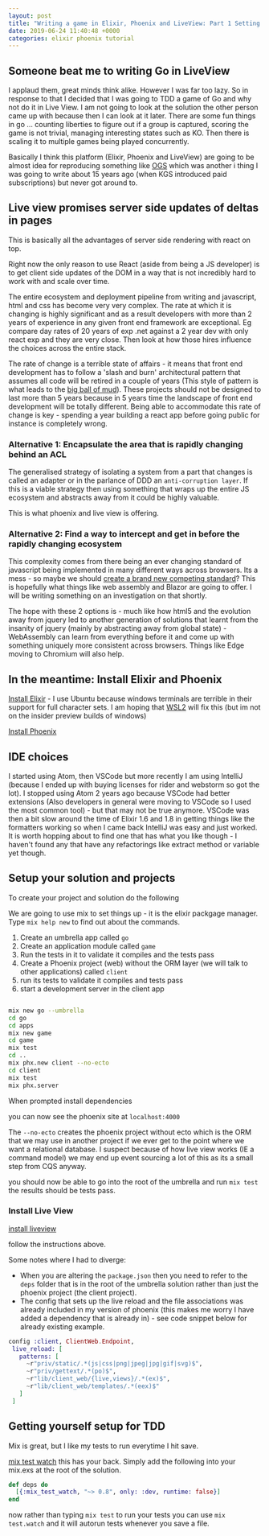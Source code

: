 ```yaml
---
layout: post
title: "Writing a game in Elixir, Phoenix and LiveView: Part 1 Setting up elixir and live view"
date: 2019-06-24 11:40:48 +0000
categories: elixir phoenix tutorial
---
```


## Someone beat me to writing Go in LiveView

I applaud them, great minds think alike. However I was far too lazy. So in response to that I decided that I was going to TDD a game of Go and why not do it in Live View. I am not going to look at the solution the other person came up with because then I can look at it later. There are some fun things in go ... counting liberties to figure out if a group is captured, scoring the game is not trivial, managing interesting states such as KO. Then there is scaling it to multiple games being played concurrently.

Basically I think this platform (Elixir, Phoenix and LiveView) are going to be almost idea for reproducing something like [OGS](https://online-go.com/) which was another i thing I was going to write about 15 years ago (when KGS introduced paid subscriptions) but never got around to.

## Live view promises server side updates of deltas in pages

This is basically all the advantages of server side rendering with react on top.

Right now the only reason to use React (aside from being a JS developer) is to get client side updates of the DOM in a way that is not incredibly hard to work with and scale over time.

The entire ecosystem and deployment pipeline from writing and javascript, html and css has become very very complex. The rate at which it is changing is highly significant and as a result developers with more than 2 years of experience in any given front end framework are exceptional. Eg compare day rates of 20 years of exp .net against a 2 year dev with only react exp and they are very close. Then look at how those hires influence the choices across the entire stack.

The rate of change is a terrible state of affairs - it means that front end development has to follow a 'slash and burn' architectural pattern that assumes all code will be retired in a couple of years (This style of pattern is what leads to the [big ball of mud](https://en.wikipedia.org/wiki/Big_ball_of_mud)). These projects should not be designed to last more than 5 years because in 5 years time the landscape of front end development will be totally different. Being able to accommodate this rate of change is key - spending a year building a react app before going public for instance is completely wrong.

### Alternative 1: Encapsulate the area that is rapidly changing behind an ACL

The generalised strategy of isolating a system from a part that changes is called an adapter or in the parlance of DDD an `anti-corruption layer`. If this is a viable strategy then using something that wraps up the entire JS ecosystem and abstracts away from it could be highly valuable.

This is what phoenix and live view is offering.

### Alternative 2: Find a way to intercept and get in before the rapidly changing ecosystem

This complexity comes from there being an ever changing standard of javascript being implemented in many different ways across browsers. Its a mess - so maybe we should [create a brand new competing standard](https://xkcd.com/927/)? This is hopefully what things like web assembly and Blazor are going to offer. I will be writing something on an investigation on that shortly.

The hope with these 2 options is - much like how html5 and the evolution away from jquery led to another generation of solutions that learnt from the insanity of jquery (mainly by abstracting away from global state) - WebAssembly can learn from everything before it and come up with something uniquely more consistent across browsers. Things like Edge moving to Chromium will also help.

## In the meantime: Install Elixir and Phoenix

[Install Elixir](https://elixir-lang.org/install.html) - I use Ubuntu because windows terminals are terrible in their support for full character sets. I am hoping that [WSL2](https://devblogs.microsoft.com/commandline/wsl-2-is-now-available-in-windows-insiders/) will fix this (but im not on the insider preview builds of windows)

[Install Phoenix](https://hexdocs.pm/phoenix/installation.html)

## IDE choices

I started using Atom, then VSCode but more recently I am using IntelliJ (because I ended up with buying licenses for rider and webstorm so got the lot). I stopped using Atom 2 years ago because VSCode had better extensions (Also developers in general were moving to VSCode so I used the most common tool) - but that may not be true anymore. VSCode was then a bit slow around the time of Elixir 1.6 and 1.8 in getting things like the formatters working so when I came back IntelliJ was easy and just worked. It is worth hopping about to find one that has what you like though - I haven't found any that have any refactorings like extract method or variable yet though.

## Setup your solution and projects

To create your project and solution do the following

We are going to use mix to set things up - it is the elixir packgage manager. Type `mix help new` to find out about the commands.

1. Create an umbrella app called `go`
2. Create an application module called `game`
3. Run the tests in it to validate it compiles and the tests pass
4. Create a Phoenix project (web) without the ORM layer (we will talk to other applications) called `client`
5. run its tests to validate it compiles and tests pass
6. start a development server in the client app

```bash

mix new go --umbrella
cd go
cd apps
mix new game
cd game
mix test
cd ..
mix phx.new client --no-ecto
cd client
mix test
mix phx.server
```

When prompted install dependencies

you can now see the phoenix site at `localhost:4000`

The `--no-ecto` creates the phoenix project without ecto which is the ORM that we may use in another project if we ever get to the point where we want a relational database. I suspect because of how live view works (IE a command model) we may end up event sourcing a lot of this as its a small step from CQS anyway.

you should now be able to go into the root of the umbrella and run `mix test` the results should be tests pass.

### Install Live View

[install liveview](https://github.com/phoenixframework/phoenix_live_view)

follow the instructions above.

Some notes where I had to diverge:

- When you are altering the `package.json` then you need to refer to the `deps` folder that is in the root of the umbrella solution rather than just the phoenix project (the client project).
- The config that sets up the live reload and the file associations was already included in my version of phoenix (this makes me worry I have added a dependency that is already in) - see code snippet below for already existing example.

```elixir
config :client, ClientWeb.Endpoint,
 live_reload: [
   patterns: [
     ~r"priv/static/.*(js|css|png|jpeg|jpg|gif|svg)$",
     ~r"priv/gettext/.*(po)$",
     ~r"lib/client_web/{live,views}/.*(ex)$",
     ~r"lib/client_web/templates/.*(eex)$"
   ]
 ]
```

## Getting yourself setup for TDD

Mix is great, but I like my tests to run everytime I hit save.

[mix test watch](https://github.com/lpil/mix-test.watch) this has your back. Simply add the following into your mix.exs at the root of the solution.

```elixir
def deps do
  [{:mix_test_watch, "~> 0.8", only: :dev, runtime: false}]
end
```

now rather than typing `mix test` to run your tests you can use `mix test.watch` and it will autorun tests whenever you save a file.

